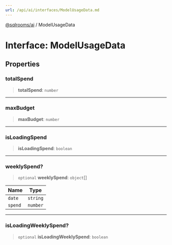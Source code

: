 ```yaml
---
url: /api/ai/interfaces/ModelUsageData.md
---
```

[@sqlrooms/ai](../index.md) / ModelUsageData

# Interface: ModelUsageData

## Properties

### totalSpend

> **totalSpend**: `number`

***

### maxBudget

> **maxBudget**: `number`

***

### isLoadingSpend

> **isLoadingSpend**: `boolean`

***

### weeklySpend?

> `optional` **weeklySpend**: `object`\[]

| Name | Type |
| ------ | ------ |
| `date` | `string` |
| `spend` | `number` |

***

### isLoadingWeeklySpend?

> `optional` **isLoadingWeeklySpend**: `boolean`

